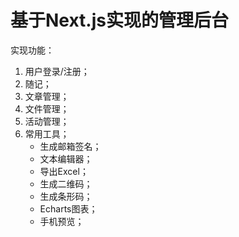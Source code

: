 # 基于Next.js实现的管理后台

实现功能：

1. 用户登录/注册；
2. 随记；
3. 文章管理；
4. 文件管理；
5. 活动管理；
6. 常用工具；
	 - 生成邮箱签名；
	 - 文本编辑器；
	 - 导出Excel；
	 - 生成二维码；
	 - 生成条形码；
	 - Echarts图表；
	 - 手机预览；